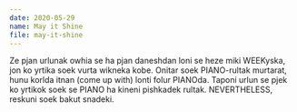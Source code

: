 ```yaml
---
date: 2020-05-29
name: May it Shine
file: may-it-shine
---
```


Ze pjan urlunak owhia se ha pjan daneshdan loni se heze miki WEEKyska, jon ko yrtika soek vurta wikneka kobe. Onitar soek PIANO-rultak murtarat, hunu korlda itnan (come up with) lonti folur PIANOda. Taponi urlun se pjek ko yrtikok soek se PIANO ha kineni pishkadek rultak. NEVERTHELESS, reskuni soek bakut snadeki.